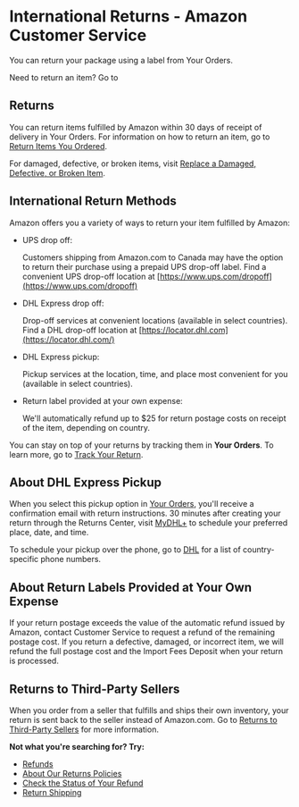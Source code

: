 # International Returns - Amazon Customer Service
You can return your package using a label from Your Orders.

Need to return an item? Go to

Returns
-------

You can return items fulfilled by Amazon within 30 days of receipt of delivery in Your Orders. For information on how to return an item, go to [Return Items You Ordered](https://www.amazon.com/gp/help/customer/display.html?nodeId=G6E3B2E8QPHQ88KF).

For damaged, defective, or broken items, visit [Replace a Damaged, Defective, or Broken Item](https://www.amazon.com/gp/help/customer/display.html?ref_=help_search_1-1&nodeId=GP7Z9RS868ZP5J9F&qid=1693922564167&sr=1-1).

International Return Methods
----------------------------

Amazon offers you a variety of ways to return your item fulfilled by Amazon:

*   UPS drop off:
    
    Customers shipping from Amazon.com to Canada may have the option to return their purchase using a prepaid UPS drop-off label. Find a convenient UPS drop-off location at [https://www.ups.com/dropoff](https://www.ups.com/dropoff)
    
*   DHL Express drop off:
    
    Drop-off services at convenient locations (available in select countries). Find a DHL drop-off location at [https://locator.dhl.com](https://locator.dhl.com/)
    
*   DHL Express pickup:
    
    Pickup services at the location, time, and place most convenient for you (available in select countries).
    
*   Return label provided at your own expense:
    
    We'll automatically refund up to $25 for return postage costs on receipt of the item, depending on country.
    

You can stay on top of your returns by tracking them in **Your Orders**. To learn more, go to [Track Your Return](https://www.amazon.com/gp/help/customer/display.html?ref_=hp_left_v4_sib&nodeId=GNF2KMBB2JD4VXV8).

About DHL Express Pickup
------------------------

When you select this pickup option in [Your Orders](https://www.amazon.com/gp/css/order-history), you'll receive a confirmation email with return instructions. 30 minutes after creating your return through the Returns Center, visit [MyDHL+](https://mydhl.express.dhl/index/en.html) to schedule your preferred place, date, and time.

To schedule your pickup over the phone, go to [DHL](https://www.logistics.dhl/global-en/home/contact-us.html) for a list of country-specific phone numbers.

About Return Labels Provided at Your Own Expense
------------------------------------------------

If your return postage exceeds the value of the automatic refund issued by Amazon, contact Customer Service to request a refund of the remaining postage cost. If you return a defective, damaged, or incorrect item, we will refund the full postage cost and the Import Fees Deposit when your return is processed.

Returns to Third-Party Sellers
------------------------------

When you order from a seller that fulfills and ships their own inventory, your return is sent back to the seller instead of Amazon.com. Go to [Returns to Third-Party Sellers](https://www.amazon.com/gp/help/customer/display.html?nodeId=G38BHJQ25PNCLUBU) for more information.

**Not what you're searching for? Try:**

*   [Refunds](https://www.amazon.com/gp/help/customer/display.html?nodeId=GKQNFKFK5CF3C54B)
*   [About Our Returns Policies](https://www.amazon.com/gp/help/customer/display.html?nodeId=GKM69DUUYKQWKWX7)
*   [Check the Status of Your Refund](https://www.amazon.com/gp/help/customer/display.html?nodeId=GMP8PC8KBY5FCPM2)
*   [Return Shipping](https://www.amazon.com/gp/help/customer/display.html?nodeId=GXM7UWCH63ZJHAVP)
